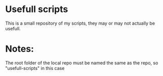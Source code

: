# Usefull scripts
This is a small repository of my scripts, they may or may not actually be usefull. 

# Notes:

The root folder of the local repo must be named the same as the repo, so "usefull-scripts" in this case
